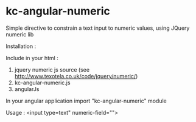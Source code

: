 kc-angular-numeric
==================

Simple directive to constrain a text input to numeric values, using JQuery numeric lib


Installation :

Include in your html :

1. jquery numeric js source  (see http://www.texotela.co.uk/code/jquery/numeric/)
2. kc-angular-numeric.js
3. angularJs

In your angular application import "kc-angular-numeric" module

Usage : 
<input type=text" numeric-field="">
